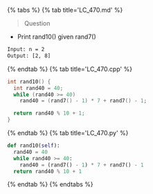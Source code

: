 {% tabs %}
{% tab title='LC_470.md' %}

> Question

* Print rand10() given rand7()

```txt
Input: n = 2
Output: [2, 8]
```

{% endtab %}
{% tab title='LC_470.cpp' %}

```cpp
int rand10() {
  int rand40 = 40;
  while (rand40 >= 40)
    rand40 = (rand7() - 1) * 7 + rand7() - 1;

  return rand40 % 10 + 1;
}
```

{% endtab %}
{% tab title='LC_470.py' %}

```py
def rand10(self):
  rand40 = 40
  while rand40 >= 40:
    rand40 = (rand7() - 1) * 7 + rand7() - 1
  return rand40 % 10 + 1
```

{% endtab %}
{% endtabs %}
